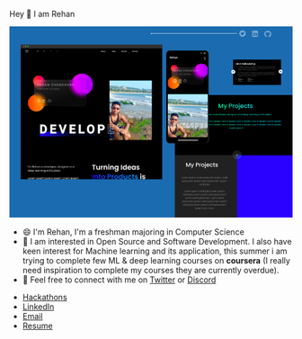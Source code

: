 Hey 👋 I am Rehan

![My portfolio](https://github.com/Abusayid693/Abusayid693/blob/main/Frame%204.png)

- 😄 I'm Rehan, I'm a freshman majoring in Computer Science
- 🤩 I am interested in Open Source and Software Development. I also have keen interest for Machine learning and its application, this summer i am trying to complete few ML & deep learning courses on **coursera** (I really need inspiration to complete my courses they are currently overdue).
- 🤝 Feel free to connect with me on [Twitter]() or [Discord]() 

 * [Hackathons](https://devpost.com/Abusayid693) 
 * [LinkedIn](https://www.linkedin.com/in/rehan-choudhury-66842a164/)
 * [Email](mailto:abusayid693@gmail.com?subject=[GitHub])
 * [Resume]()





